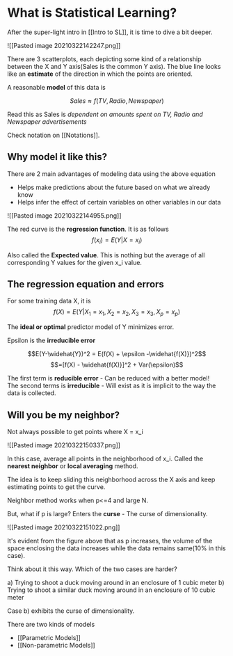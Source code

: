 # What is Statistical Learning?

After the super-light intro in [[Intro to SL]], it is time to dive a bit deeper.

![[Pasted image 20210322142247.png]]

There are 3 scatterplots, each depicting some kind of a relationship between the X and Y axis(Sales is the common Y axis). The blue line looks like an **estimate** of the direction in which the points are oriented.

A reasonable **model** of this data is

$$Sales \approx f(TV, Radio, Newspaper)$$

Read this as Sales is *dependent on amounts spent on TV, Radio and Newspaper advertisements*

Check notation on [[Notations]]. 

## Why model it like this?
There are 2 main advantages of modeling data using the above equation
- Helps make predictions about the future based on what we already know
- Helps infer the effect of certain variables on other variables in our data

![[Pasted image 20210322144955.png]]

The red curve is the **regression function**. It is as follows
$$f(x_{i}) = E(Y|X=x_{i})$$

Also called the **Expected value**. This is nothing but the average of all corresponding Y values for the given x_i value.

## The regression equation and errors

For some training data X, it is
$$f(X) = E(Y|X_1=x_{1}, X_2=x_{2}, X_3=x_{3}, X_p=x_{p})$$

The **ideal or optimal** predictor model of Y minimizes error.

Epsilon is the **irreducible error**

$$E(Y-\widehat{Y})^2 = E(f(X) + \epsilon -\widehat{f(X)})^2$$
$$=[f(X) - \widehat{f(X)}]^2 + Var(\epsilon)$$

The first term is **reducible error** - Can be reduced with a better model!  
The second terms is **irreducible** - Will exist as it is implicit to the way the data is collected.

## Will you be my neighbor?

Not always possible to get points where X = x_i 

![[Pasted image 20210322150337.png]]

In this case, average all points in the neighborhood of x_i. Called the **nearest neighbor** or **local averaging** method. 

The idea is to keep sliding this neighborhood across the X axis and keep estimating points to get the curve.

Neighbor method works when p<=4 and large N.

But, what if p is large? Enters the **curse** - The curse of dimensionality.

![[Pasted image 20210322151022.png]]

It's evident from the figure above that as p increases, the volume of the space enclosing the data increases while the data remains same(10% in this case). 

Think about it this way. Which of the two cases are harder?

a) Trying to shoot a duck moving around in an enclosure of 1 cubic meter
b) Trying to shoot a similar duck moving around in an enclosure of 10 cubic meter

Case b) exhibits the curse of dimensionality.

There are two kinds of models
- [[Parametric Models]]
- [[Non-parametric Models]]


